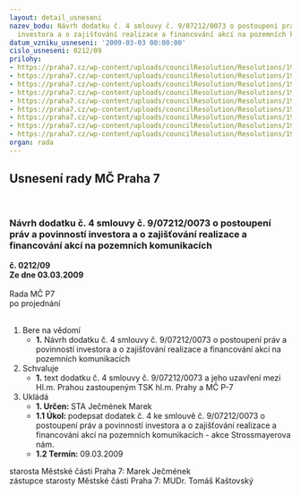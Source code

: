 ```yaml
---
layout: detail_usneseni
nazev_bodu: Návrh dodatku č. 4 smlouvy č. 9/07212/0073 o postoupení práv a povinností
  investora a o zajišťování realizace a financování akcí na pozemních komunikacích
datum_vzniku_usneseni: '2009-03-03 00:00:00'
cislo_usneseni: 0212/09
prilohy:
- https://praha7.cz/wp-content/uploads/councilResolution/Resolutions/19203/12-sdod_11.doc
- https://praha7.cz/wp-content/uploads/councilResolution/Resolutions/19203/12-sdod_12.doc
- https://praha7.cz/wp-content/uploads/councilResolution/Resolutions/19203/12-sdod_21.doc
- https://praha7.cz/wp-content/uploads/councilResolution/Resolutions/19203/12-sdod_22.doc
- https://praha7.cz/wp-content/uploads/councilResolution/Resolutions/19203/12-sdod_31.doc
- https://praha7.cz/wp-content/uploads/councilResolution/Resolutions/19203/12-sdod_32.doc
- https://praha7.cz/wp-content/uploads/councilResolution/Resolutions/19203/12-sdod_41.doc
- https://praha7.cz/wp-content/uploads/councilResolution/Resolutions/19203/12-sdod_42.doc
- https://praha7.cz/wp-content/uploads/councilResolution/Resolutions/19203/12-smlouva_stross_dodatek_%c4%8d.4.doc
organ: rada
---
```

<div id="ucUsn_pList" class="usn">
	<span><h2>Usnesení rady MČ Praha 7 </h2>
<br></span><div class="standBody">
<span><h3>Návrh dodatku č. 4 smlouvy č. 9/07212/0073 o postoupení práv a povinností investora a o zajišťování realizace a financování akcí na pozemních komunikacích</h3></span><div class="center">
		<strong>č. 0212/09</strong><br>
	</div>
<div class="center">
		<strong>Ze dne 03.03.2009</strong><br><br>
	</div>Rada MČ P7<br> po projednání<br><br><ol>
<li>Bere na vědomí<ul><li>
<strong>1.</strong> Návrh dodatku č. 4 smlouvy č. 9/07212/0073 o postoupení práv a povinností investora a o zajišťování realizace a financování akcí na pozemních komunikacích</li></ul>
</li>
<li>Schvaluje<ul><li>
<strong>1.</strong> text dodatku č. 4 smlouvy č. 9/07212/0073 a jeho uzavření mezi Hl.m. Prahou zastoupeným TSK hl.m. Prahy a MČ P-7</li></ul>
</li>
<li>Ukládá<ul>
<li>
<strong>1. Určen: </strong>STA Ječmének Marek</li>
<li>
<strong>1.1 Úkol: </strong>podepsat dodatek č. 4 ke smlouvě č. 9/07212/0073 o postoupení práv a povinností investora a o zajišťování realizace a financování akcí na pozemních komunikacích - akce Strossmayerova nám.</li>
<li>
<strong>1.2 Termín: </strong>09.03.2009</li>
</ul>
</li>
</ol>starosta Městské části Praha 7: Marek Ječmének<br>zástupce starosty Městské části Praha 7: MUDr. Tomáš Kaštovský 
</div>
</div>